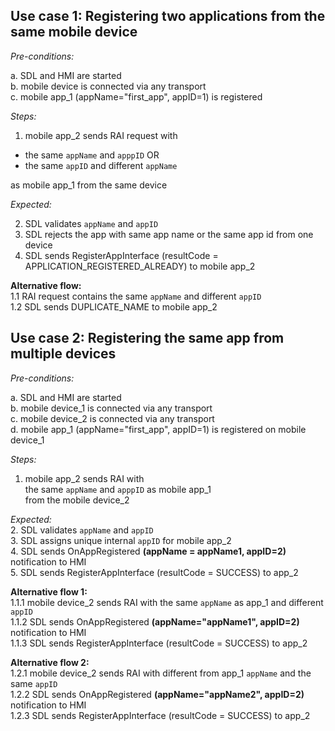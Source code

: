 ## Use case 1: Registering two applications from the same mobile device

_Pre-conditions:_  

a. SDL and HMI are started  
b. mobile device is connected via any transport  
c. mobile app_1 (appName="first_app", appID=1) is registered 

_Steps:_
1. mobile app_2 sends RAI request with 
* the same `appName` and `apppID` OR 
* the same `appID` and different `appName` 

as mobile app_1 from the same device 

_Expected:_

2. SDL validates `appName` and `appID`
3. SDL rejects the app with same app name or the same app id from one device  
4. SDL sends RegisterAppInterface (resultCode = APPLICATION_REGISTERED_ALREADY) to mobile app_2

**Alternative flow:**  
1.1 RAI request contains the same `appName` and different `appID`  
1.2 SDL sends DUPLICATE_NAME to mobile app_2

## Use case 2: Registering the same app from multiple devices

_Pre-conditions:_  

a. SDL and HMI are started  
b. mobile device_1 is connected via any transport  
c. mobile device_2 is connected via any transport  
d. mobile app_1 (appName="first_app", appID=1) is registered on mobile device_1

_Steps:_
1. mobile app_2 sends RAI with  
the same `appName` and `apppID` as mobile app_1   
from the mobile device_2

_Expected:_  
2. SDL validates `appName` and `appID`  
3. SDL assigns unique internal `appID` for mobile app_2  
4. SDL sends OnAppRegistered **(appName = appName1, appID=2)** notification to HMI  
5. SDL sends RegisterAppInterface (resultCode = SUCCESS) to app_2

**Alternative flow 1:**  
1.1.1 mobile device_2 sends RAI with the same `appName` as app_1 and different `appID`  
1.1.2 SDL sends OnAppRegistered **(appName="appName1", appID=2)** notification to HMI  
1.1.3 SDL sends RegisterAppInterface (resultCode = SUCCESS) to app_2

**Alternative flow 2:**  
1.2.1 mobile device_2 sends RAI with different from app_1 `appName` and the same `appID`  
1.2.2 SDL sends OnAppRegistered **(appName="appName2", appID=2)** notification to HMI  
1.2.3 SDL sends RegisterAppInterface (resultCode = SUCCESS) to app_2
